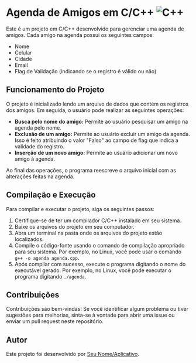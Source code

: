 #  Agenda de Amigos em C/C++ ![C++](https://upload.wikimedia.org/wikipedia/commons/thumb/1/18/ISO_C%2B%2B_Logo.svg/64px-ISO_C%2B%2B_Logo.svg.png)


Este é um projeto em C/C++ desenvolvido para gerenciar uma agenda de amigos. Cada amigo na agenda possui os seguintes campos:

- Nome
- Celular
- Cidade
- Email
- Flag de Validação (indicando se o registro é válido ou não)

## Funcionamento do Projeto

O projeto é inicializado lendo um arquivo de dados que contém os registros dos amigos. Em seguida, o usuário pode realizar as seguintes operações:

- **Busca pelo nome do amigo:** Permite ao usuário pesquisar um amigo na agenda pelo nome.
- **Exclusão de um amigo:** Permite ao usuário excluir um amigo da agenda. Isso é feito atribuindo o valor "Falso" ao campo de flag que indica a validade do registro.
- **Inserção de um novo amigo:** Permite ao usuário adicionar um novo amigo à agenda.

Ao final das operações, o programa reescreve o arquivo inicial com as alterações feitas na agenda.

## Compilação e Execução

Para compilar e executar o projeto, siga os seguintes passos:

1. Certifique-se de ter um compilador C/C++ instalado em seu sistema.
2. Baixe os arquivos do projeto em seu computador.
3. Abra um terminal na pasta onde os arquivos do projeto estão localizados.
4. Compile o código-fonte usando o comando de compilação apropriado para seu sistema. Por exemplo, no Linux, você pode usar o comando `g++ -o agenda agenda.cpp`.
5. Após compilar com sucesso, execute o programa digitando o nome do executável gerado. Por exemplo, no Linux, você pode executar o programa digitando `./agenda`.

## Contribuições

Contribuições são bem-vindas! Se você identificar algum problema ou tiver sugestões para melhorias, sinta-se à vontade para abrir uma issue ou enviar um pull request neste repositório.

## Autor

Este projeto foi desenvolvido por [Seu Nome/Aplicativo](https://github.com/seu-usuario).


